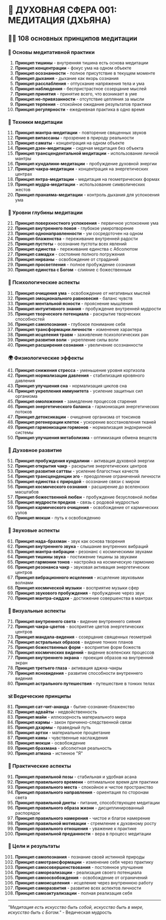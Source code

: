 # 🌟 ДУХОВНАЯ СФЕРА 001: МЕДИТАЦИЯ (ДХЬЯНА)

## 🧘‍♀️ 108 основных принципов медитации

### 🌌 Основы медитативной практики

1. **Принцип тишины** - внутренняя тишина есть основа медитации
2. **Принцип концентрации** - фокус ума на одном объекте
3. **Принцип осознанности** - полное присутствие в текущем моменте
4. **Принцип дыхания** - дыхание как якорь сознания
5. **Принцип расслабления** - отпускание напряжения тела и ума
6. **Принцип наблюдения** - беспристрастное созерцание мыслей
7. **Принцип принятия** - принятие всего, что возникает в уме
8. **Принцип не-привязанности** - отсутствие цепляния за мысли
9. **Принцип терпения** - спокойное ожидание результатов практики
10. **Принцип регулярности** - ежедневная практика в одно время

### 🎯 Техники медитации

11. **Принцип мантра-медитации** - повторение священных звуков
12. **Принцип випассаны** - прозрение в природу реальности
13. **Принцип саматы** - концентрация на одном объекте
14. **Принцип дзен-медитации** - сидячая медитация без объекта
15. **Принцип трансцендентальной медитации** - использование личной мантры
16. **Принцип кундалини-медитации** - пробуждение духовной энергии
17. **Принцип чакра-медитации** - концентрация на энергетических центрах
18. **Принцип янтра-медитации** - медитация на геометрических формах
19. **Принцип мудра-медитации** - использование символических жестов
20. **Принцип пранаяма-медитации** - контроль дыхания для успокоения ума

### 🌟 Уровни глубины медитации

21. **Принцип поверхностного успокоения** - первичное успокоение ума
22. **Принцип внутреннего покоя** - глубокое умиротворение
23. **Принцип однонаправленности** - ум сосредоточен на одном
24. **Принцип блаженства** - переживание внутренней радости
25. **Принцип пустоты** - осознание пустоты всех явлений
26. **Принцип единства** - переживание единства с Абсолютом
27. **Принцип самадхи** - состояние полного погружения
28. **Принцип нирваны** - освобождение от страданий
29. **Принцип просветления** - полное пробуждение сознания
30. **Принцип единства с Богом** - слияние с божественным

### 🧠 Психологические аспекты

31. **Принцип очищения ума** - освобождение от негативных мыслей
32. **Принцип эмоционального равновесия** - баланс чувств
33. **Принцип ментальной ясности** - прояснение мышления
34. **Принцип интуитивного знания** - пробуждение внутренней мудрости
35. **Принцип творческого потенциала** - раскрытие творческих способностей
36. **Принцип самопознания** - глубокое понимание себя
37. **Принцип трансформации личности** - изменение характера
38. **Принцип исцеления травм** - заживление психологических ран
39. **Принцип развития воли** - укрепление силы воли
40. **Принцип расширения сознания** - увеличение осознанности

### 🌍 Физиологические эффекты

41. **Принцип снижения стресса** - уменьшение уровня кортизола
42. **Принцип нормализации давления** - стабилизация кровяного давления
43. **Принцип улучшения сна** - нормализация циклов сна
44. **Принцип укрепления иммунитета** - усиление защитных сил организма
45. **Принцип омоложения** - замедление процессов старения
46. **Принцип энергетического баланса** - гармонизация энергетических потоков
47. **Принцип детоксикации** - очищение организма от токсинов
48. **Принцип регенерации клеток** - ускорение восстановления тканей
49. **Принцип гармонизации гормонов** - нормализация эндокринной системы
50. **Принцип улучшения метаболизма** - оптимизация обмена веществ

### 🚀 Духовное развитие

51. **Принцип пробуждения кундалини** - активация духовной энергии
52. **Принцип открытия чакр** - раскрытие энергетических центров
53. **Принцип развития саттвы** - усиление благостных качеств
54. **Принцип трансценденции эго** - преодоление ограничений личности
55. **Принцип единства с природой** - осознание связи с миром
56. **Принцип космического сознания** - расширение до вселенских масштабов
57. **Принцип божественной любви** - пробуждение безусловной любви
58. **Принцип мудрости предков** - связь с родовой мудростью
59. **Принцип кармического очищения** - освобождение от кармических узлов
60. **Принцип мокши** - путь к освобождению

### 🎵 Звуковые аспекты

61. **Принцип нада-брахман** - звук как основа творения
62. **Принцип внутреннего звука** - слышание внутренних вибраций
63. **Принцип мантра-вибрации** - резонанс с космическими звуками
64. **Принцип тишины звука** - постижение тишины за звуками
65. **Принцип гармонии тонов** - настройка на космическую гармонию
66. **Принцип резонанса чакр** - звуковая активация энергетических центров
67. **Принцип вибрационного исцеления** - исцеление звуковыми волнами
68. **Принцип космической музыки** - восприятие музыки сфер
69. **Принцип звукового пробуждения** - пробуждение через звук
70. **Принцип мантра-сиддхи** - достижение совершенства в мантрах

### 🌈 Визуальные аспекты

71. **Принцип внутреннего света** - видение внутреннего сияния
72. **Принцип чакра-цветов** - восприятие цветов энергетических центров
73. **Принцип мандала-видения** - созерцание священных геометрий
74. **Принцип астральных образов** - видение тонких планов
75. **Принцип божественных форм** - восприятие форм божеств
76. **Принцип космических видений** - видение вселенских процессов
77. **Принцип внутреннего экрана** - проекция образов на внутренний экран
78. **Принцип третьего глаза** - активация аджна-чакры
79. **Принцип ясновидения** - развитие способности внутреннего видения
80. **Принцип астрального путешествия** - путешествие в тонких телах

### 🕉️ Ведические принципы

81. **Принцип сат-чит-ананда** - бытие-сознание-блаженство
82. **Принцип адвайты** - недвойственность
83. **Принцип майи** - иллюзорность материального мира
84. **Принцип кармы** - закон причинно-следственной связи
85. **Принцип дхармы** - праведный путь
86. **Принцип артхи** - материальное процветание
87. **Принцип камы** - чувственные наслаждения
88. **Принцип мокши** - освобождение
89. **Принцип брахмана** - абсолютная реальность
90. **Принцип атмана** - истинное "Я"

### 🌟 Практические аспекты

91. **Принцип правильной позы** - стабильная и удобная асана
92. **Принцип правильного времени** - оптимальное время для практики
93. **Принцип правильного места** - спокойное и чистое пространство
94. **Принцип правильного направления** - ориентация по сторонам света
95. **Принцип правильной диеты** - питание, способствующее медитации
96. **Принцип правильного образа жизни** - дисциплинированный распорядок
97. **Принцип правильного намерения** - чистое и благое намерение
98. **Принцип правильной мотивации** - стремление к духовному росту
99. **Принцип правильного отношения** - уважение к практике
100. **Принцип правильной преданности** - вера в процесс медитации

### 🎯 Цели и результаты

101. **Принцип самопознания** - познание своей истинной природы
102. **Принцип самотрансформации** - изменение себя через практику
103. **Принцип самосовершенствования** - постоянное улучшение
104. **Принцип самореализации** - реализация своего потенциала
105. **Принцип самоосвобождения** - освобождение от ограничений
106. **Принцип самоисцеления** - исцеление через внутреннюю работу
107. **Принцип саморазвития** - развитие всех аспектов личности
108. **Принцип самоактуализации** - полная реализация себя

---

*"Медитация есть искусство быть собой, искусство быть в мире, искусство быть с Богом."* - Ведическая мудрость
